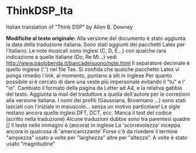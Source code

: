 # ThinkDSP_Ita
Italian translation of "Think DSP" by Allen B. Downey





**Modifiche al testo originale:**
Alla versione del documento è stato aggiunta la data della traduzione italiana.
Sono stati aggiunti dei pacchetti Latex per l'italiano.
Le note musicali sono inglesi (C, D, E...) con qualche rara indicazione a quelle italiane (Do, Re Mi...)	vedi http://www.paolobenda.it/bancadelsuono/note.html
Il separatore decimale è quello inglese ('.') nel file Tex. Si confida che qualche pacchetto Latex vi ponga rimedio
I link, al momento, puntano a siti in inglese
Per quanto possibile si è cercato di dare una veste più impersonale evitando il "tu" e l' "io".
Cambiato il formato della pagina da Letter ad A4, e la relativa gabbia del testo.
Aggiunta la mail del traduttore a quella dell'autore per le correzioni alla versione italiana.
I nomi dei profili (Gaussiana, Browniano ...) sono stati lasciati con l'iniziale in maiuscolo... senza un motivo particolare!
Le sigle restano ancora quelle inglesi DFT, DCT, ecc.
Manca il test del codice (scritto nella traduzione)
Alcune traduzioni dubbie sono tra parentesi quadre []
Il testo nelle immagini è (ancora) in inglese
La 'scorrevolezza' inceppa  ancora in qualcosa di 'americanizzante'
Forse c'è da rivedere il termine "ampiezza" usato a volte per "larghezza" altre per "altezza". A volte è stato usato "magnitudine"


